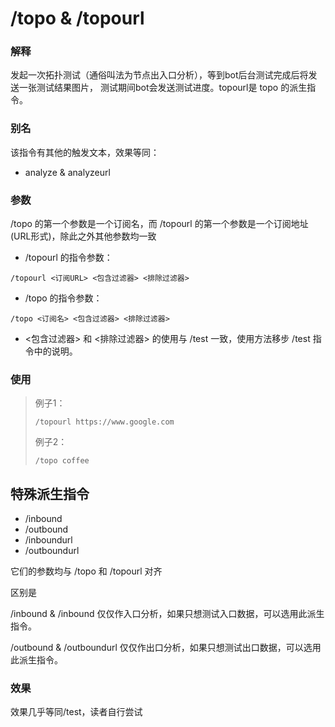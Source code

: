 # /topo & /topourl

### 解释

发起一次拓扑测试（通俗叫法为节点出入口分析），等到bot后台测试完成后将发送一张测试结果图片， 测试期间bot会发送测试进度。topourl是 topo 的派生指令。

### 别名

该指令有其他的触发文本，效果等同：

* analyze & analyzeurl

### 参数

/topo 的第一个参数是一个订阅名，而 /topourl 的第一个参数是一个订阅地址(URL形式)，除此之外其他参数均一致

* /topourl 的指令参数：

```
/topourl <订阅URL> <包含过滤器> <排除过滤器>
```

* /topo 的指令参数：

```
/topo <订阅名> <包含过滤器> <排除过滤器>
```

* <包含过滤器> 和 <排除过滤器> 的使用与 /test 一致，使用方法移步 /test 指令中的说明。

### 使用

> 例子1：
>
> ```
> /topourl https://www.google.com
> ```
>
> 例子2：
>
> ```
> /topo coffee
> ```



## 特殊派生指令

* /inbound
* /outbound&#x20;
* /inboundurl
* /outboundurl

它们的参数均与 /topo 和 /topourl 对齐

区别是

/inbound & /inbound 仅仅作入口分析，如果只想测试入口数据，可以选用此派生指令。

/outbound & /outboundurl 仅仅作出口分析，如果只想测试出口数据，可以选用此派生指令。

### 效果

效果几乎等同/test，读者自行尝试

